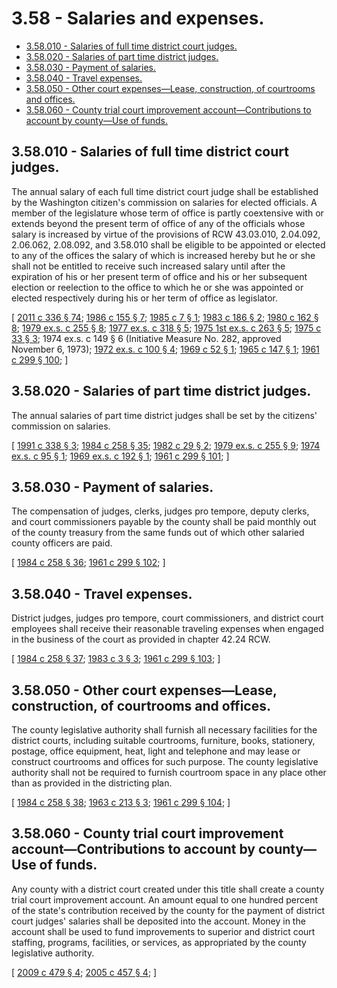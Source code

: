 # 3.58 - Salaries and expenses.
* [3.58.010 - Salaries of full time district court judges.](#358010---salaries-of-full-time-district-court-judges)
* [3.58.020 - Salaries of part time district judges.](#358020---salaries-of-part-time-district-judges)
* [3.58.030 - Payment of salaries.](#358030---payment-of-salaries)
* [3.58.040 - Travel expenses.](#358040---travel-expenses)
* [3.58.050 - Other court expenses—Lease, construction, of courtrooms and offices.](#358050---other-court-expenseslease-construction-of-courtrooms-and-offices)
* [3.58.060 - County trial court improvement account—Contributions to account by county—Use of funds.](#358060---county-trial-court-improvement-accountcontributions-to-account-by-countyuse-of-funds)
## 3.58.010 - Salaries of full time district court judges.
The annual salary of each full time district court judge shall be established by the Washington citizen's commission on salaries for elected officials. A member of the legislature whose term of office is partly coextensive with or extends beyond the present term of office of any of the officials whose salary is increased by virtue of the provisions of RCW 43.03.010, 2.04.092, 2.06.062, 2.08.092, and 3.58.010 shall be eligible to be appointed or elected to any of the offices the salary of which is increased hereby but he or she shall not be entitled to receive such increased salary until after the expiration of his or her present term of office and his or her subsequent election or reelection to the office to which he or she was appointed or elected respectively during his or her term of office as legislator.

\[ [2011 c 336 § 74](http://lawfilesext.leg.wa.gov/biennium/2011-12/Pdf/Bills/Session%20Laws/Senate/5045.SL.pdf?cite=2011%20c%20336%20§%2074); [1986 c 155 § 7](http://leg.wa.gov/CodeReviser/documents/sessionlaw/1986c155.pdf?cite=1986%20c%20155%20§%207); [1985 c 7 § 1](http://leg.wa.gov/CodeReviser/documents/sessionlaw/1985c7.pdf?cite=1985%20c%207%20§%201); [1983 c 186 § 2](http://leg.wa.gov/CodeReviser/documents/sessionlaw/1983c186.pdf?cite=1983%20c%20186%20§%202); [1980 c 162 § 8](http://leg.wa.gov/CodeReviser/documents/sessionlaw/1980c162.pdf?cite=1980%20c%20162%20§%208); [1979 ex.s. c 255 § 8](http://leg.wa.gov/CodeReviser/documents/sessionlaw/1979ex1c255.pdf?cite=1979%20ex.s.%20c%20255%20§%208); [1977 ex.s. c 318 § 5](http://leg.wa.gov/CodeReviser/documents/sessionlaw/1977ex1c318.pdf?cite=1977%20ex.s.%20c%20318%20§%205); [1975 1st ex.s. c 263 § 5](http://leg.wa.gov/CodeReviser/documents/sessionlaw/1975ex1c263.pdf?cite=1975%201st%20ex.s.%20c%20263%20§%205); [1975 c 33 § 3](http://leg.wa.gov/CodeReviser/documents/sessionlaw/1975c33.pdf?cite=1975%20c%2033%20§%203); 1974 ex.s. c 149 § 6 (Initiative Measure No. 282, approved November 6, 1973); [1972 ex.s. c 100 § 4](http://leg.wa.gov/CodeReviser/documents/sessionlaw/1972ex1c100.pdf?cite=1972%20ex.s.%20c%20100%20§%204); [1969 c 52 § 1](http://leg.wa.gov/CodeReviser/documents/sessionlaw/1969c52.pdf?cite=1969%20c%2052%20§%201); [1965 c 147 § 1](http://leg.wa.gov/CodeReviser/documents/sessionlaw/1965c147.pdf?cite=1965%20c%20147%20§%201); [1961 c 299 § 100](http://leg.wa.gov/CodeReviser/documents/sessionlaw/1961c299.pdf?cite=1961%20c%20299%20§%20100); \]

## 3.58.020 - Salaries of part time district judges.
The annual salaries of part time district judges shall be set by the citizens' commission on salaries.

\[ [1991 c 338 § 3](http://lawfilesext.leg.wa.gov/biennium/1991-92/Pdf/Bills/Session%20Laws/Senate/5170.SL.pdf?cite=1991%20c%20338%20§%203); [1984 c 258 § 35](http://leg.wa.gov/CodeReviser/documents/sessionlaw/1984c258.pdf?cite=1984%20c%20258%20§%2035); [1982 c 29 § 2](http://leg.wa.gov/CodeReviser/documents/sessionlaw/1982c29.pdf?cite=1982%20c%2029%20§%202); [1979 ex.s. c 255 § 9](http://leg.wa.gov/CodeReviser/documents/sessionlaw/1979ex1c255.pdf?cite=1979%20ex.s.%20c%20255%20§%209); [1974 ex.s. c 95 § 1](http://leg.wa.gov/CodeReviser/documents/sessionlaw/1974ex1c95.pdf?cite=1974%20ex.s.%20c%2095%20§%201); [1969 ex.s. c 192 § 1](http://leg.wa.gov/CodeReviser/documents/sessionlaw/1969ex1c192.pdf?cite=1969%20ex.s.%20c%20192%20§%201); [1961 c 299 § 101](http://leg.wa.gov/CodeReviser/documents/sessionlaw/1961c299.pdf?cite=1961%20c%20299%20§%20101); \]

## 3.58.030 - Payment of salaries.
The compensation of judges, clerks, judges pro tempore, deputy clerks, and court commissioners payable by the county shall be paid monthly out of the county treasury from the same funds out of which other salaried county officers are paid.

\[ [1984 c 258 § 36](http://leg.wa.gov/CodeReviser/documents/sessionlaw/1984c258.pdf?cite=1984%20c%20258%20§%2036); [1961 c 299 § 102](http://leg.wa.gov/CodeReviser/documents/sessionlaw/1961c299.pdf?cite=1961%20c%20299%20§%20102); \]

## 3.58.040 - Travel expenses.
District judges, judges pro tempore, court commissioners, and district court employees shall receive their reasonable traveling expenses when engaged in the business of the court as provided in chapter 42.24 RCW.

\[ [1984 c 258 § 37](http://leg.wa.gov/CodeReviser/documents/sessionlaw/1984c258.pdf?cite=1984%20c%20258%20§%2037); [1983 c 3 § 3](http://leg.wa.gov/CodeReviser/documents/sessionlaw/1983c3.pdf?cite=1983%20c%203%20§%203); [1961 c 299 § 103](http://leg.wa.gov/CodeReviser/documents/sessionlaw/1961c299.pdf?cite=1961%20c%20299%20§%20103); \]

## 3.58.050 - Other court expenses—Lease, construction, of courtrooms and offices.
The county legislative authority shall furnish all necessary facilities for the district courts, including suitable courtrooms, furniture, books, stationery, postage, office equipment, heat, light and telephone and may lease or construct courtrooms and offices for such purpose. The county legislative authority shall not be required to furnish courtroom space in any place other than as provided in the districting plan.

\[ [1984 c 258 § 38](http://leg.wa.gov/CodeReviser/documents/sessionlaw/1984c258.pdf?cite=1984%20c%20258%20§%2038); [1963 c 213 § 3](http://leg.wa.gov/CodeReviser/documents/sessionlaw/1963c213.pdf?cite=1963%20c%20213%20§%203); [1961 c 299 § 104](http://leg.wa.gov/CodeReviser/documents/sessionlaw/1961c299.pdf?cite=1961%20c%20299%20§%20104); \]

## 3.58.060 - County trial court improvement account—Contributions to account by county—Use of funds.
Any county with a district court created under this title shall create a county trial court improvement account. An amount equal to one hundred percent of the state's contribution received by the county for the payment of district court judges' salaries shall be deposited into the account. Money in the account shall be used to fund improvements to superior and district court staffing, programs, facilities, or services, as appropriated by the county legislative authority.

\[ [2009 c 479 § 4](http://lawfilesext.leg.wa.gov/biennium/2009-10/Pdf/Bills/Session%20Laws/Senate/5073-S.SL.pdf?cite=2009%20c%20479%20§%204); [2005 c 457 § 4](http://lawfilesext.leg.wa.gov/biennium/2005-06/Pdf/Bills/Session%20Laws/Senate/5454-S2.SL.pdf?cite=2005%20c%20457%20§%204); \]

